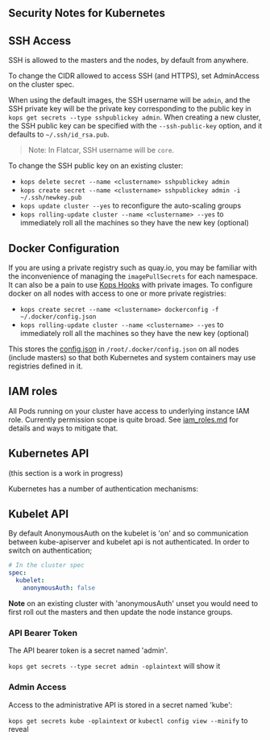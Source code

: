## Security Notes for Kubernetes

## SSH Access

SSH is allowed to the masters and the nodes, by default from anywhere.

To change the CIDR allowed to access SSH (and HTTPS), set AdminAccess on the cluster spec.

When using the default images, the SSH username will be `admin`, and the SSH private key will be
the private key corresponding to the public key in `kops get secrets --type sshpublickey admin`.  When
creating a new cluster, the SSH public key can be specified with the `--ssh-public-key` option, and it
defaults to `~/.ssh/id_rsa.pub`.

> Note: In Flatcar, SSH username will be `core`.

To change the SSH public key on an existing cluster:

* `kops delete secret --name <clustername> sshpublickey admin`
* `kops create secret --name <clustername> sshpublickey admin -i ~/.ssh/newkey.pub`
* `kops update cluster --yes` to reconfigure the auto-scaling groups
* `kops rolling-update cluster --name <clustername> --yes` to immediately roll all the machines so they have the new key (optional)

## Docker Configuration

If you are using a private registry such as quay.io, you may be familiar with the inconvenience of managing the `imagePullSecrets` for each namespace. It can also be a pain to use [Kops Hooks](cluster_spec.md#hooks) with private images. To configure docker on all nodes with access to one or more private registries:

* `kops create secret --name <clustername> dockerconfig -f ~/.docker/config.json`
* `kops rolling-update cluster --name <clustername> --yes` to immediately roll all the machines so they have the new key (optional)

This stores the [config.json](https://docs.docker.com/engine/reference/commandline/login/) in `/root/.docker/config.json` on all nodes (include masters) so that both Kubernetes and system containers may use registries defined in it.

## IAM roles

All Pods running on your cluster have access to underlying instance IAM role.
Currently permission scope is quite broad. See [iam_roles.md](iam_roles.md) for details and ways to mitigate that.

## Kubernetes API

(this section is a work in progress)

Kubernetes has a number of authentication mechanisms:

## Kubelet API

By default AnonymousAuth on the kubelet is 'on' and so communication between kube-apiserver and kubelet api is not authenticated. In order to switch on authentication;

```YAML
# In the cluster spec
spec:
  kubelet:
    anonymousAuth: false
```

**Note** on an existing cluster with 'anonymousAuth' unset you would need to first roll out the masters and then update the node instance groups.

### API Bearer Token

The API bearer token is a secret named 'admin'.

`kops get secrets --type secret admin -oplaintext` will show it

### Admin Access

Access to the administrative API is stored in a secret named 'kube':

`kops get secrets kube -oplaintext` or `kubectl config view --minify` to reveal
